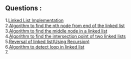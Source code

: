 Questions :
---

1.[Linked List Implementation](https://github.com/vishalagg/Data_Structure_Interview_Preperation/blob/master/LinkedList/LinkedListImpl.java)<br />
2.[Algorithm to find the nth node from end of the linked list](https://github.com/vishalagg/Data_Structure_Interview_Preperation/blob/master/LinkedList/LL1.java)<br />
3.[Algorithm to find the middle node in a linked list](https://github.com/vishalagg/Data_Structure_Interview_Preperation/blob/master/LinkedList/LL2.java)<br />
4.[Algorithm to find the intersection point of two linked lists](https://github.com/vishalagg/Data_Structure_Interview_Preperation/blob/master/LinkedList/LL3.java)<br />
5.[Reversal of linked list(Using Recursion)](https://github.com/vishalagg/Data_Structure_Interview_Preperation/blob/master/LinkedList/LL4.java)<br />
6.[Algorithm to detect loop in linked list](https://github.com/vishalagg/Data_Structure_Interview_Preperation/blob/master/LinkedList/LL5.java)<br />
7.[](https://github.com/vishalagg/Data_Structure_Interview_Preperation/blob/master/LinkedList/LL6.java)<br />